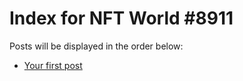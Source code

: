 # Index for NFT World #8911
Posts will be displayed in the order below:

- [Your first post](./001-first.md)

